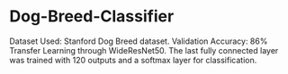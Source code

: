 # Dog-Breed-Classifier

Dataset Used: Stanford Dog Breed dataset.
Validation Accuracy: 86%
Transfer Learning through WideResNet50.
The last fully connected layer was trained with 120 outputs and a softmax layer for classification.
